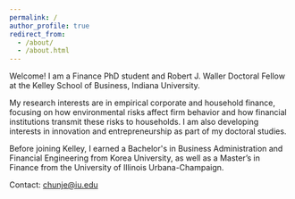```yaml
---
permalink: /
author_profile: true
redirect_from: 
  - /about/
  - /about.html
---
```



Welcome! I am a Finance PhD student and Robert J. Waller Doctoral Fellow at the Kelley School of Business, Indiana University.

My research interests are in empirical corporate and household finance, focusing on how environmental risks affect firm behavior and how financial institutions transmit these risks to households. I am also developing interests in innovation and entrepreneurship as part of my doctoral studies.

Before joining Kelley, I earned a Bachelor's in Business Administration and Financial Engineering from Korea University, as well as a Master’s in Finance from the University of Illinois Urbana-Champaign.

Contact: <a href="mailto:chunje@iu.edu">chunje@iu.edu</a>
